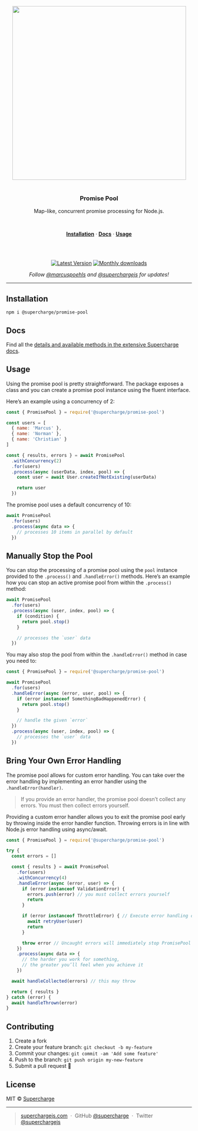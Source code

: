 <div align="center">
  <a href="https://superchargejs.com">
    <img width="471" style="max-width:100%;" src="https://superchargejs.com/images/supercharge-text.svg" />
  </a>
  <br/>
  <br/>
  <p>
    <h3>Promise Pool</h3>
  </p>
  <p>
    Map-like, concurrent promise processing for Node.js.
  </p>
  <br/>
  <p>
    <a href="#installation"><strong>Installation</strong></a> ·
    <a href="#docs"><strong>Docs</strong></a> ·
    <a href="#usage"><strong>Usage</strong></a>
  </p>
  <br/>
  <br/>
  <p>
    <a href="https://www.npmjs.com/package/@supercharge/promise-pool"><img src="https://img.shields.io/npm/v/@supercharge/promise-pool.svg" alt="Latest Version"></a>
    <a href="https://www.npmjs.com/package/@supercharge/promise-pool"><img src="https://img.shields.io/npm/dm/@supercharge/promise-pool.svg" alt="Monthly downloads"></a>
  </p>
  <p>
    <em>Follow <a href="http://twitter.com/marcuspoehls">@marcuspoehls</a> and <a href="http://twitter.com/superchargejs">@superchargejs</a> for updates!</em>
  </p>
</div>

---

## Installation

```
npm i @supercharge/promise-pool
```


## Docs
Find all the [details and available methods in the extensive Supercharge docs](https://superchargejs.com/docs/promise-pool).


## Usage
Using the promise pool is pretty straightforward. The package exposes a class and you can create a promise pool instance using the fluent interface.

Here’s an example using a concurrency of 2:

```js
const { PromisePool } = require('@supercharge/promise-pool')

const users = [
  { name: 'Marcus' },
  { name: 'Norman' },
  { name: 'Christian' }
]

const { results, errors } = await PromisePool
  .withConcurrency(2)
  .for(users)
  .process(async (userData, index, pool) => {
    const user = await User.createIfNotExisting(userData)

    return user
  })
```

The promise pool uses a default concurrency of 10:

```js
await PromisePool
  .for(users)
  .process(async data => {
    // processes 10 items in parallel by default
  })
```


## Manually Stop the Pool
You can stop the processing of a promise pool using the `pool` instance provided to the `.process()` and `.handleError()` methods. Here’s an example how you can stop an active promise pool from within the `.process()` method:

```js
await PromisePool
  .for(users)
  .process(async (user, index, pool) => {
    if (condition) {
      return pool.stop()
    }

    // processes the `user` data
  })
```

You may also stop the pool from within the `.handleError()` method in case you need to:

```js
const { PromisePool } = require('@supercharge/promise-pool')

await PromisePool
  .for(users)
  .handleError(async (error, user, pool) => {
    if (error instanceof SomethingBadHappenedError) {
      return pool.stop()
    }

    // handle the given `error`
  })
  .process(async (user, index, pool) => {
    // processes the `user` data
  })
```


## Bring Your Own Error Handling
The promise pool allows for custom error handling. You can take over the error handling by implementing an error handler using the `.handleError(handler)`.

> If you provide an error handler, the promise pool doesn’t collect any errors. You must then collect errors yourself.

Providing a custom error handler allows you to exit the promise pool early by throwing inside the error handler function. Throwing errors is in line with Node.js error handling using async/await.

```js
const { PromisePool } = require('@supercharge/promise-pool')

try {
  const errors = []

  const { results } = await PromisePool
    .for(users)
    .withConcurrency(4)
    .handleError(async (error, user) => {
      if (error instanceof ValidationError) {
        errors.push(error) // you must collect errors yourself
        return
      }

      if (error instanceof ThrottleError) { // Execute error handling on specific errors
        await retryUser(user)
        return
      }

      throw error // Uncaught errors will immediately stop PromisePool
    })
    .process(async data => {
      // the harder you work for something,
      // the greater you’ll feel when you achieve it
    })

  await handleCollected(errors) // this may throw

  return { results }
} catch (error) {
  await handleThrown(error)
}
```


## Contributing

1.  Create a fork
2.  Create your feature branch: `git checkout -b my-feature`
3.  Commit your changes: `git commit -am 'Add some feature'`
4.  Push to the branch: `git push origin my-new-feature`
5.  Submit a pull request 🚀


## License
MIT © [Supercharge](https://superchargejs.com)

---

> [superchargejs.com](https://superchargejs.com) &nbsp;&middot;&nbsp;
> GitHub [@supercharge](https://github.com/supercharge) &nbsp;&middot;&nbsp;
> Twitter [@superchargejs](https://twitter.com/superchargejs)
